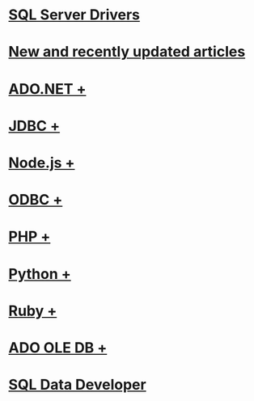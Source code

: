 # [SQL Server Drivers](sql-server-drivers.md)
# [New and recently updated articles](new-updated-connect.md)

# [ADO.NET +](../connect/ado-net/microsoft-ado-net-for-sql-server.md)
# [JDBC +](../connect/jdbc/microsoft-jdbc-driver-for-sql-server.md)
# [Node.js +](../connect/node-js/node-js-driver-for-sql-server.md)
# [ODBC +](../connect/odbc/microsoft-odbc-driver-for-sql-server.md)
# [PHP +](../connect/php/microsoft-php-driver-for-sql-server.md)
# [Python +](../connect/python/python-driver-for-sql-server.md)
# [Ruby +](../connect/ruby/ruby-driver-for-sql-server.md)

# [ADO OLE DB +](../ado/microsoft-activex-data-objects-ado.md)

# [SQL Data Developer](sql-data-developer.md)
